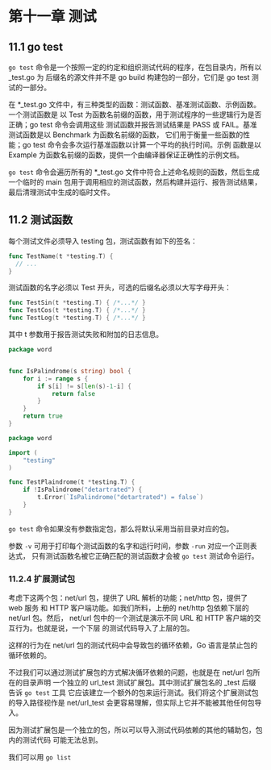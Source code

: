 # 第十一章 测试

## 11.1 go test

`go test` 命令是一个按照一定的约定和组织测试代码的程序，在包目录内，所有以 _test.go 为
后缀名的源文件并不是 go build 构建包的一部分，它们是 go test 测试的一部分。    

在 *_test.go 文件中，有三种类型的函数：测试函数、基准测试函数、示例函数。一个测试函数是
以 Test 为函数名前缀的函数，用于测试程序的一些逻辑行为是否正确；go test 命令会调用这些
测试函数并报告测试结果是 PASS 或 FAIL。基准测试函数是以 Benchmark 为函数名前缀的函数，
它们用于衡量一些函数的性能；go test 命令会多次运行基准函数以计算一个平均的执行时间。示例
函数是以 Example 为函数名前缀的函数，提供一个由编译器保证正确性的示例文档。     

`go test` 命令会遍历所有的 *_test.go 文件中符合上述命名规则的函数，然后生成一个临时的
main 包用于调用相应的测试函数，然后构建并运行、报告测试结果，最后清理测试中生成的临时文件。    

## 11.2 测试函数

每个测试文件必须导入 testing 包，测试函数有如下的签名：   

```go
func TestName(t *testing.T) {
  // ...
}
```    

测试函数的名字必须以 Test 开头，可选的后缀名必须以大写字母开头：   

```go
func TestSin(t *testing.T) { /*...*/ }
func TestCos(t *testing.T) { /*...*/ }
func TestLog(t *testing.T) { /*...*/ }
```   

其中 t 参数用于报告测试失败和附加的日志信息。    

```go
package word


func IsPalindrome(s string) bool {
	for i := range s {
		if s[i] != s[len(s)-1-i] {
			return false
		}
	}
	return true
}
```    

```go
package word

import (
	"testing"
)

func TestPlaindrome(t *testing.T) {
	if !IsPalindrome("detartrated") {
		t.Error(`IsPalindrome("detartrated") = false`)
	}
}
```    

`go test` 命令如果没有参数指定包，那么将默认采用当前目录对应的包。     

参数 `-v` 可用于打印每个测试函数的名字和运行时间，参数 `-run` 对应一个正则表达式，
只有测试函数名被它正确匹配的测试函数才会被 `go test` 测试命令运行。    

### 11.2.4 扩展测试包

考虑下这两个包：net/url 包，提供了 URL 解析的功能；net/http 包，提供了 web 服务
和 HTTP 客户端功能。如我们所料，上册的 net/http 包依赖下层的 net/url 包。然后，
net/url 包中的一个测试是演示不同 URL 和 HTTP 客户端的交互行为。也就是说，一个下层
的测试代码导入了上层的包。    

这样的行为在 net/url 包的测试代码中会导致包的循环依赖，Go 语言是禁止包的循环依赖的。    

不过我们可以通过测试扩展包的方式解决循环依赖的问题，也就是在 net/url 包所在的目录声明
一个独立的 url_test 测试扩展包。其中测试扩展包名的 _test 后缀告诉 `go test` 工具
它应该建立一个额外的包来运行测试。我们将这个扩展测试包的导入路径视作是 net/url_test
会更容易理解，但实际上它并不能被其他任何包导入。    

因为测试扩展包是一个独立的包，所以可以导入测试代码依赖的其他的辅助包，包内的测试代码
可能无法总到。      

我们可以用 `go list` 